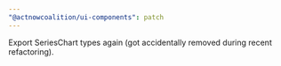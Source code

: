 ```yaml
---
"@actnowcoalition/ui-components": patch
---
```


Export SeriesChart types again (got accidentally removed during recent refactoring).
